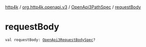 [http4k](../../index.md) / [org.http4k.openapi.v3](../index.md) / [OpenApi3PathSpec](index.md) / [requestBody](./request-body.md)

# requestBody

`val requestBody: `[`OpenApi3RequestBodySpec`](../-open-api3-request-body-spec/index.md)`?`